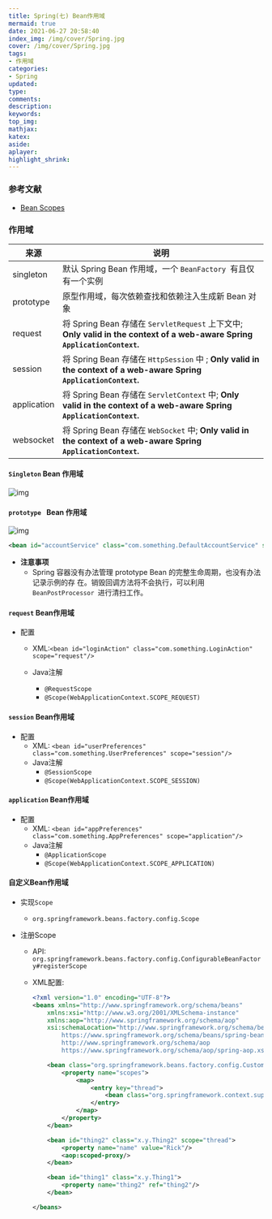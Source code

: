 ```yaml
---
title: Spring(七) Bean作用域
mermaid: true
date: 2021-06-27 20:58:40
index_img: /img/cover/Spring.jpg
cover: /img/cover/Spring.jpg
tags:
- 作用域 
categories:
- Spring
updated:
type:
comments:
description:
keywords:
top_img:
mathjax:
katex:
aside:
aplayer:
highlight_shrink:
---
```


### 参考文献

* [Bean Scopes](https://docs.spring.io/spring-framework/docs/5.2.2.RELEASE/spring-framework-reference/core.html)

### 作用域

| 来源        | 说明                                                         |
| ----------- | ------------------------------------------------------------ |
| singleton   | 默认 Spring Bean 作用域，一个 `BeanFactory `有且仅有一个实例 |
| prototype   | 原型作用域，每次依赖查找和依赖注入生成新 Bean 对象           |
| request     | 将 Spring Bean 存储在 `ServletRequest` 上下文中; **Only valid in the context of a web-aware Spring `ApplicationContext`.** |
| session     | 将 Spring Bean 存储在 `HttpSession` 中 ; **Only valid in the context of a web-aware Spring `ApplicationContext`.** |
| application | 将 Spring Bean 存储在 `ServletContext` 中; **Only valid in the context of a web-aware Spring `ApplicationContext`.** |
| websocket   | 将 Spring Bean 存储在 `WebSocket` 中;  **Only valid in the context of a web-aware Spring `ApplicationContext`.** |

#### `Singleton` Bean 作用域

![img](https://www.holelin.cn/img/spring/scope/singleton.png)

#### `prototype ` Bean 作用域

![img](https://www.holelin.cn/img/spring/scope/prototype.png)

```xml
<bean id="accountService" class="com.something.DefaultAccountService" scope="prototype"/>
```

* **注意事项**
  * Spring 容器没有办法管理 prototype Bean 的完整生命周期，也没有办法记录示例的存
    在。销毁回调方法将不会执行，可以利用 `BeanPostProcessor `进行清扫工作。  

#### `request` Bean作用域

* 配置

  * XML:`<bean id="loginAction" class="com.something.LoginAction" scope="request"/>`

  * Java注解

    * `@RequestScope`
    * `@Scope(WebApplicationContext.SCOPE_REQUEST)  `

#### `session` Bean作用域

* 配置
  * XML: `<bean id="userPreferences" class="com.something.UserPreferences" scope="session"/>`
  * Java注解
    * `@SessionScope`
    * `@Scope(WebApplicationContext.SCOPE_SESSION)`

#### `application` Bean作用域

* 配置
  * XML: `<bean id="appPreferences" class="com.something.AppPreferences" scope="application"/>`
  * Java注解
    * `@ApplicationScope`
    * `@Scope(WebApplicationContext.SCOPE_APPLICATION)`

#### 自定义Bean作用域

* 实现`Scope`

  * `org.springframework.beans.factory.config.Scope`

* 注册Scope

  * API: `org.springframework.beans.factory.config.ConfigurableBeanFactory#registerScope  `

  * XML配置:

    ```xml
    <?xml version="1.0" encoding="UTF-8"?>
    <beans xmlns="http://www.springframework.org/schema/beans"
        xmlns:xsi="http://www.w3.org/2001/XMLSchema-instance"
        xmlns:aop="http://www.springframework.org/schema/aop"
        xsi:schemaLocation="http://www.springframework.org/schema/beans
            https://www.springframework.org/schema/beans/spring-beans.xsd
            http://www.springframework.org/schema/aop
            https://www.springframework.org/schema/aop/spring-aop.xsd">
    
        <bean class="org.springframework.beans.factory.config.CustomScopeConfigurer">
            <property name="scopes">
                <map>
                    <entry key="thread">
                        <bean class="org.springframework.context.support.SimpleThreadScope"/>
                    </entry>
                </map>
            </property>
        </bean>
    
        <bean id="thing2" class="x.y.Thing2" scope="thread">
            <property name="name" value="Rick"/>
            <aop:scoped-proxy/>
        </bean>
    
        <bean id="thing1" class="x.y.Thing1">
            <property name="thing2" ref="thing2"/>
        </bean>
    
    </beans>
    ```

    

​    

​    
